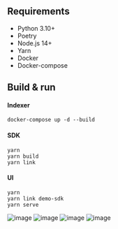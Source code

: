 
## Requirements

* Python 3.10+
* Poetry
* Node.js 14+
* Yarn
* Docker
* Docker-compose

## Build & run

#### Indexer

```
docker-compose up -d --build
```

#### SDK

```
yarn
yarn build
yarn link
```

#### UI

```
yarn
yarn link demo-sdk
yarn serve
```
![image](https://github.com/P0Saurabh/innov8_X/assets/111894219/4587a89e-81c4-4425-97d1-b0da3120cedd)
![image](https://github.com/P0Saurabh/innov8_X/assets/111894219/fbfa8c5c-669e-4c6b-a38d-133da55ddbe4)
![image](https://github.com/P0Saurabh/innov8_X/assets/111894219/dedd101b-7ccb-4588-b027-ccaab38bd9f5)
![image](https://github.com/P0Saurabh/innov8_X/assets/111894219/17297661-c201-4a4e-8126-a2748143fe77)


